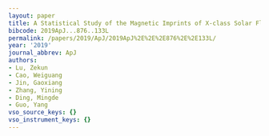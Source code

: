 ```yaml
---
layout: paper
title: A Statistical Study of the Magnetic Imprints of X-class Solar Flares
bibcode: 2019ApJ...876..133L
permalink: /papers/2019/ApJ/2019ApJ%2E%2E%2E876%2E%2E133L/
year: '2019'
journal_abbrev: ApJ
authors:
- Lu, Zekun
- Cao, Weiguang
- Jin, Gaoxiang
- Zhang, Yining
- Ding, Mingde
- Guo, Yang
vso_source_keys: {}
vso_instrument_keys: {}
---
```

